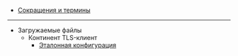 
- [Сокращения и термины](glossary.md)

----

- Загружаемые файлы
  - Континент TLS-клиент
    - [Эталонная конфигурация](tlsclient-config.md)


